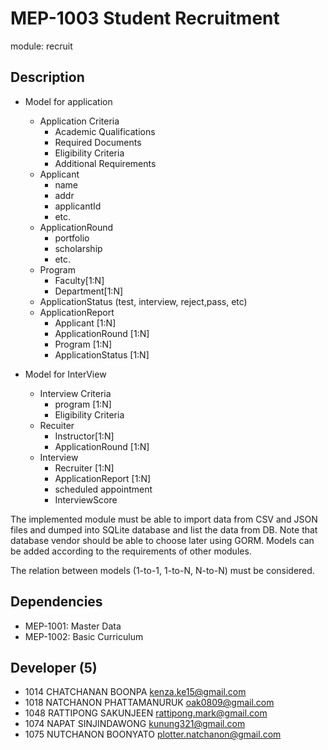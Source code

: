 # MEP-1003 Student Recruitment

module: recruit

## Description

- Model for application 
    - Application Criteria
        - Academic Qualifications
        - Required Documents
        - Eligibility Criteria
        - Additional Requirements
    - Applicant
        - name
        - addr
        - applicantId
        - etc.
    - ApplicationRound
        - portfolio
        - scholarship
        - etc.
    - Program
        - Faculty[1:N]
        - Department[1:N]
    - ApplicationStatus (test, interview, reject,pass, etc)
    - ApplicationReport
        - Applicant [1:N]
        - ApplicationRound [1:N]
        - Program [1:N]
        - ApplicationStatus [1:N]

- Model for InterView
    - Interview Criteria
        - program [1:N]
        - Eligibility Criteria
    - Recuiter
        - Instructor[1:N]
        - ApplicationRound [1:N]
    - Interview
        - Recruiter [1:N]
        - ApplicationReport [1:N]
        - scheduled appointment
        - InterviewScore

The implemented module must be able to import data from CSV and JSON files and dumped
into SQLite database and list the data from DB. Note that database vendor should be able
to choose later using GORM. Models can be added according to the requirements of other
modules.

The relation between models (1-to-1, 1-to-N, N-to-N) must be considered.

## Dependencies
- MEP-1001: Master Data
- MEP-1002: Basic Curriculum

## Developer (5)
- 1014 CHATCHANAN BOONPA kenza.ke15@gmail.com
- 1018 NATCHANON PHATTAMANURUK oak0809@gmail.com
- 1048 RATTIPONG SAKUNJEEN rattipong.mark@gmail.com
- 1074 NAPAT SINJINDAWONG kunung321@gmail.com
- 1075 NUTCHANON BOONYATO plotter.natchanon@gmail.com
